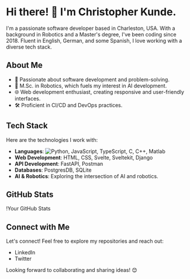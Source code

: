 # Hi there! 👋 I'm Christopher Kunde.

I'm a passionate software developer based in Charleston, USA. With a background in Robotics and a Master's degree, I've been coding since 2018. Fluent in English, German, and some Spanish, I love working with a diverse tech stack.

## About Me
- 🚀 Passionate about software development and problem-solving.
- 🤖 M.Sc. in Robotics, which fuels my interest in AI development.
- 🌐 Web development enthusiast, creating responsive and user-friendly interfaces.
- 🛠️ Proficient in CI/CD and DevOps practices.

## Tech Stack
Here are the technologies I work with:

- **Languages**: ![Python](https://img.shields.io/badge/Python/3776AB?style=flat-square&logo=python&logoColor=white), JavaScript, TypeScript, C, C++, Matlab
- **Web Development**: HTML, CSS, Svelte, Sveltekit, Django
- **API Development**: FastAPI, Postman
- **Databases**: PostgresDB, SQLite
- **AI & Robotics**: Exploring the intersection of AI and robotics.

## GitHub Stats
!Your GitHub Stats

## Connect with Me
Let's connect! Feel free to explore my repositories and reach out:

- LinkedIn
- Twitter

Looking forward to collaborating and sharing ideas! 😊
